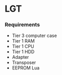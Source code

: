 # LGT

### Requirements
- Tier 3 computer case
- Tier 1 RAM
- Tier 1 CPU
- Tier 1 HDD
- Adapter
- Transposer
- EEPROM Lua
